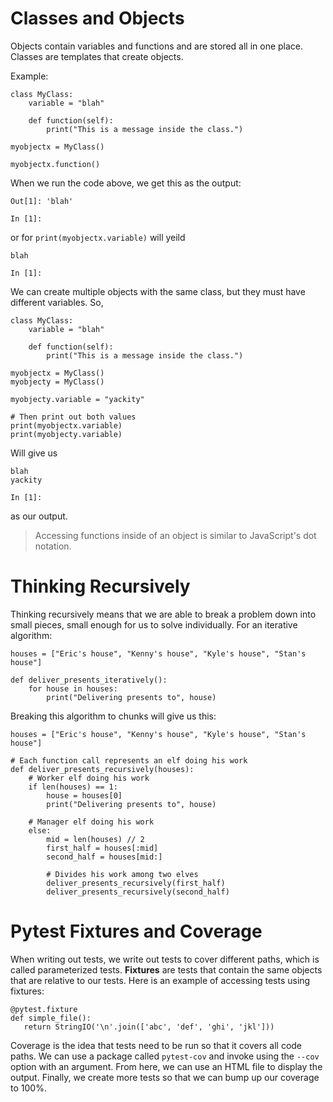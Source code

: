 # Classes and Objects
Objects contain variables and functions and are stored all in one place. Classes are templates that create objects.

Example:

```
class MyClass:
    variable = "blah"

    def function(self):
        print("This is a message inside the class.")

myobjectx = MyClass()

myobjectx.function()
```

When we run the code above, we get this as the output:

```
Out[1]: 'blah'

In [1]: 
```

or for `print(myobjectx.variable)` will yeild

```
blah

In [1]: 
```

We can create multiple objects with the same class, but they must have different variables. So,
```
class MyClass:
    variable = "blah"

    def function(self):
        print("This is a message inside the class.")

myobjectx = MyClass()
myobjecty = MyClass()

myobjecty.variable = "yackity"

# Then print out both values
print(myobjectx.variable)
print(myobjecty.variable)
```
Will give us

```
blah
yackity

In [1]: 
```
as our output.

> Accessing functions inside of an object is similar to JavaScript's dot notation.

# Thinking Recursively
Thinking recursively means that we are able to break a problem down into small pieces, small enough for us to solve individually. For an iterative algorithm:

```
houses = ["Eric's house", "Kenny's house", "Kyle's house", "Stan's house"]

def deliver_presents_iteratively():
    for house in houses:
        print("Delivering presents to", house)
```
Breaking this algorithm to chunks will give us this:

```
houses = ["Eric's house", "Kenny's house", "Kyle's house", "Stan's house"]

# Each function call represents an elf doing his work 
def deliver_presents_recursively(houses):
    # Worker elf doing his work
    if len(houses) == 1:
        house = houses[0]
        print("Delivering presents to", house)

    # Manager elf doing his work
    else:
        mid = len(houses) // 2
        first_half = houses[:mid]
        second_half = houses[mid:]

        # Divides his work among two elves
        deliver_presents_recursively(first_half)
        deliver_presents_recursively(second_half)
```


# Pytest Fixtures and Coverage

When writing out tests, we write out tests to cover different paths, which is called parameterized tests. **Fixtures** are tests that contain the same objects that are relative to our tests. Here is an example of accessing tests using fixtures:

```
@pytest.fixture
def simple_file():
   return StringIO('\n'.join(['abc', 'def', 'ghi', 'jkl']))
```

Coverage is the idea that tests need to be run so that it covers all code paths. We can use a package called `pytest-cov` and invoke using the `--cov` option with an argument. From here, we can use an HTML file to display the output. Finally, we create more tests so that we can bump up our coverage to 100%.